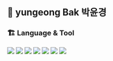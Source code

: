 ## 💁 yungeong Bak 박윤경
### 🏗️ Language & Tool

<img src="https://img.shields.io/badge/Python-3766AB?style=flat-square&logo=Python&logoColor=white"/></a>
<img src="https://img.shields.io/badge/Java-FF8000?style=flat-square&logo=Java&logoColor=white"/></a>
<img src="https://img.shields.io/badge/Kotlin-04B404?style=flat-square&logo=Kotlin&logoColor=white"/></a>
<img src="https://img.shields.io/badge/Javascript-F7FE2E?style=flat-square&logo=Javascript&logoColor=black"/></a>
<img src="https://img.shields.io/badge/TypeScript-2E9AFE?style=flat-square&logo=TypeScript&logoColor=white"/></a>
<img src="https://img.shields.io/badge/node.js-6E6E6E?style=flat-square&logo=node.js&logoColor=green"/></a>
<img src="https://img.shields.io/badge/Android-01DF01?style=flat-square&logo=Android&logoColor=white"/></a>



